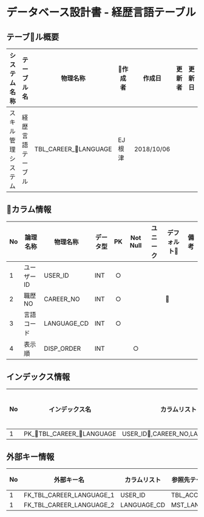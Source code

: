 # データベース設計書 - 経歴言語テーブル

## テーブル概要

|システム名称|テーブル名|物理名称|作成者|作成日|更新者|更新日  
|---|---|---|---|---|---|---|
|スキル管理システム|経歴言語テーブル|TBL_CAREER_LANGUAGE|EJ根津|2018/10/06|

## カラム情報

|No|論理名称|物理名称|データ型|PK|Not Null|ユニーク|デフォルト|備考|  
|---|---|---|---|:-:|:-:|:-:|---|---|
|1|ユーザーID|USER_ID|INT|○|||||
|2|職歴NO|CAREER_NO|INT|○|||||
|3|言語コード|LANGUAGE_CD|INT|○|||||
|4|表示順|DISP_ORDER|INT||○||||

## インデックス情報

|No|インデックス名|カラムリスト|主キー|ユニーク|備考|
|---|---|---|:-:|:-:|---|
|1|PK_TBL_CAREER_LANGUAGE|USER_ID,CAREER_NO,LANGUAGE_CD|○|||

## 外部キー情報

|No|外部キー名|カラムリスト|参照先テーブル名|参照先カラムリスト|備考|
|---|---|---|---|---|---|
|1|FK_TBL_CAREER_LANGUAGE_1|USER_ID|TBL_ACCOUNT|USER_ID||
|1|FK_TBL_CAREER_LANGUAGE_2|LANGUAGE_CD|MST_LANGUAGE|LANGUAGE_CD||

